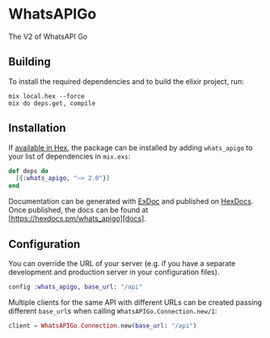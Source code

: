 # WhatsAPIGo

The V2 of WhatsAPI Go

## Building

To install the required dependencies and to build the elixir project, run:

```console
mix local.hex --force
mix do deps.get, compile
```

## Installation

If [available in Hex][], the package can be installed by adding `whats_apigo` to
your list of dependencies in `mix.exs`:

```elixir
def deps do
  [{:whats_apigo, "~> 2.0"}]
end
```

Documentation can be generated with [ExDoc][] and published on [HexDocs][]. Once published, the docs can be found at
[https://hexdocs.pm/whats_apigo][docs].

## Configuration

You can override the URL of your server (e.g. if you have a separate development and production server in your
configuration files).

```elixir
config :whats_apigo, base_url: "/api"
```

Multiple clients for the same API with different URLs can be created passing different `base_url`s when calling
`WhatsAPIGo.Connection.new/1`:

```elixir
client = WhatsAPIGo.Connection.new(base_url: "/api")
```

[exdoc]: https://github.com/elixir-lang/ex_doc
[hexdocs]: https://hexdocs.pm
[available in hex]: https://hex.pm/docs/publish
[docs]: https://hexdocs.pm/whats_apigo
